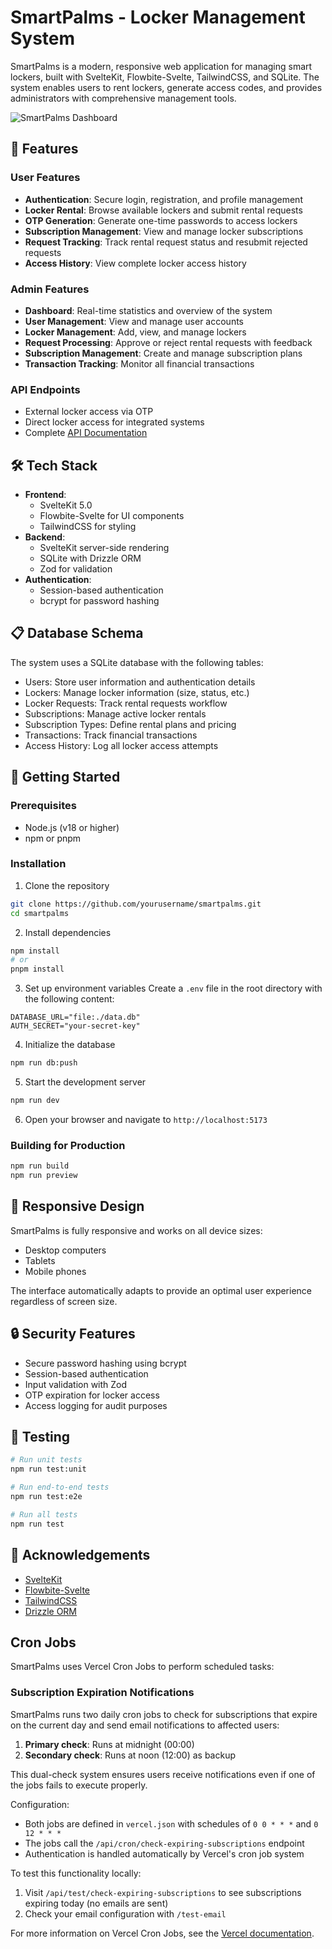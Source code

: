 # SmartPalms - Locker Management System

SmartPalms is a modern, responsive web application for managing smart lockers, built with SvelteKit, Flowbite-Svelte, TailwindCSS, and SQLite. The system enables users to rent lockers, generate access codes, and provides administrators with comprehensive management tools.

![SmartPalms Dashboard](https://via.placeholder.com/800x400?text=SmartPalms+Dashboard)

## 🚀 Features

### User Features

- **Authentication**: Secure login, registration, and profile management
- **Locker Rental**: Browse available lockers and submit rental requests
- **OTP Generation**: Generate one-time passwords to access lockers
- **Subscription Management**: View and manage locker subscriptions
- **Request Tracking**: Track rental request status and resubmit rejected requests
- **Access History**: View complete locker access history

### Admin Features

- **Dashboard**: Real-time statistics and overview of the system
- **User Management**: View and manage user accounts
- **Locker Management**: Add, view, and manage lockers
- **Request Processing**: Approve or reject rental requests with feedback
- **Subscription Management**: Create and manage subscription plans
- **Transaction Tracking**: Monitor all financial transactions

### API Endpoints

- External locker access via OTP
- Direct locker access for integrated systems
- Complete [API Documentation](API.md)

## 🛠️ Tech Stack

- **Frontend**:
  - SvelteKit 5.0
  - Flowbite-Svelte for UI components
  - TailwindCSS for styling
- **Backend**:
  - SvelteKit server-side rendering
  - SQLite with Drizzle ORM
  - Zod for validation
- **Authentication**:
  - Session-based authentication
  - bcrypt for password hashing

## 📋 Database Schema

The system uses a SQLite database with the following tables:

- Users: Store user information and authentication details
- Lockers: Manage locker information (size, status, etc.)
- Locker Requests: Track rental requests workflow
- Subscriptions: Manage active locker rentals
- Subscription Types: Define rental plans and pricing
- Transactions: Track financial transactions
- Access History: Log all locker access attempts

## 🚀 Getting Started

### Prerequisites

- Node.js (v18 or higher)
- npm or pnpm

### Installation

1. Clone the repository

```bash
git clone https://github.com/yourusername/smartpalms.git
cd smartpalms
```

2. Install dependencies

```bash
npm install
# or
pnpm install
```

3. Set up environment variables
   Create a `.env` file in the root directory with the following content:

```
DATABASE_URL="file:./data.db"
AUTH_SECRET="your-secret-key"
```

4. Initialize the database

```bash
npm run db:push
```

5. Start the development server

```bash
npm run dev
```

6. Open your browser and navigate to `http://localhost:5173`

### Building for Production

```bash
npm run build
npm run preview
```

## 📱 Responsive Design

SmartPalms is fully responsive and works on all device sizes:

- Desktop computers
- Tablets
- Mobile phones

The interface automatically adapts to provide an optimal user experience regardless of screen size.

## 🔒 Security Features

- Secure password hashing using bcrypt
- Session-based authentication
- Input validation with Zod
- OTP expiration for locker access
- Access logging for audit purposes

## 🧪 Testing

```bash
# Run unit tests
npm run test:unit

# Run end-to-end tests
npm run test:e2e

# Run all tests
npm run test
```

## 🙏 Acknowledgements

- [SvelteKit](https://kit.svelte.dev/)
- [Flowbite-Svelte](https://flowbite-svelte.com/)
- [TailwindCSS](https://tailwindcss.com/)
- [Drizzle ORM](https://orm.drizzle.team/)

## Cron Jobs

SmartPalms uses Vercel Cron Jobs to perform scheduled tasks:

### Subscription Expiration Notifications

SmartPalms runs two daily cron jobs to check for subscriptions that expire on the current day and send email notifications to affected users:

1. **Primary check**: Runs at midnight (00:00)
2. **Secondary check**: Runs at noon (12:00) as backup

This dual-check system ensures users receive notifications even if one of the jobs fails to execute properly.

Configuration:

- Both jobs are defined in `vercel.json` with schedules of `0 0 * * *` and `0 12 * * *`
- The jobs call the `/api/cron/check-expiring-subscriptions` endpoint
- Authentication is handled automatically by Vercel's cron job system

To test this functionality locally:

1. Visit `/api/test/check-expiring-subscriptions` to see subscriptions expiring today (no emails are sent)
2. Check your email configuration with `/test-email`

For more information on Vercel Cron Jobs, see the [Vercel documentation](https://vercel.com/docs/cron-jobs).

